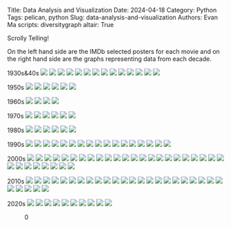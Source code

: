 Title: Data Analysis and Visualization
Date: 2024-04-18
Category: Python
Tags: pelican, python
Slug: data-analysis-and-visualization
Authors: Evan Ma
scripts: diversitygraph
altair: True

Scrolly Telling!

On the left hand side are the IMDb selected posters for each movie and on the right hand side are the graphs representing data from each decade.


<!-- <div id="diversitygraph"></div> -->
<section id="scrolly">
			<article>
				<div class="step" data-step="1">
                    <p>
					1930s&40s
					<img src="{static}/images/snowwhite.png">
					<img src="{static}/images/pinocchio.png">
					<img src="{static}/images/fantasia.png">
					<img src="{static}/images/reluctantdragon.png">
					<img src="{static}/images/dumbo.png">
					<img src="{static}/images/saludosamigos.png">
					<img src="{static}/images/victory_air.png">
					<img src="{static}/images/caballeros.png">
					<img src="{static}/images/makemine.png">
					<img src="{static}/images/songofsouth.png">
					<img src="{static}/images/funandfancy.png">
					<img src="{static}/images/melodytime.png">
					<img src="{static}/images/sodeartomyheart.png">
					<img src="{static}/images/ichaboad.png">
                    </p>
				</div>
				<div class="step" data-step="2">
                <p>
				1950s
					<img src = "{static}/images/cinderella.png">
					<img src="{static}/images/alice.png">
					<img src="{static}/images/peterpan.png">
					<img src="{static}/images/ladytramp.png">
					<img src="{static}/images/sleepingbeauty.png">
					<img src="{static}/images/Story3.png">
                    </p>
				</div>
				<div class="step" data-step="3">
					<p>
					1960s
                    <img src="{static}/images/101dalmations.png">
					<img src="{static}/images/swordstone.png">
					<img src="{static}/images/marypoppins.png">
					<img src="{static}/images/junglebook.png">
                    </p>
				</div>
				<div class="step" data-step="4">
					<p>
					1970s
					<img src="{static}/images/aristocats.png">
					<img src="{static}/images/robinhood.png">
					<img src="{static}/images/bedknobs.png">
					<img src="{static}/images/winniepoohadv.png">
					<img src="{static}/images/rescuers.png">
					<img src="{static}/images/petesdragon.png">
					</p>
				</div>
				<div class="step" data-step="5">
					<p>
					1980s
					<img src="{static}/images/foxhound.png">
					<img src="{static}/images/blackcouldron.png">
					<img src="{static}/images/greatmouse.png">
					<img src="{static}/images/rogerrabbit.png">
					<img src="{static}/images/olivercomp.png">
					<img src="{static}/images/littlemermaid.png">
					</p>
				</div>
				<div class="step" data-step="6">
					<p>
					1990s
					<img src="{static}/images/ducktalesmovie.png">
					<img src="{static}/images/rescuersdown.png">
					<img src="{static}/images/beautybeast.png">
					<img src="{static}/images/Aladin.png">
					<img src="{static}/images/nightmarechrist.png">
					<img src="{static}/images/lionking.png">
					<img src="{static}/images/goofymov.png">
					<img src="{static}/images/pocohontas.png">
					<img src="{static}/images/toystory.png">
					<img src="{static}/images/hunchback.png">
					<img src="{static}/images/hercules.png">
					<img src="{static}/images/mulan2.png">
					<img src="{static}/images/bugslife.png">
					<img src="{static}/images/dougsmov.png">
					<img src="{static}/images/tarzan.png">
					<img src="{static}/images/toys2.png">
					<img src="{static}/images/fantasia2000.png">
					</p>
				</div>
				<div class="step" data-step="7">
					<p>
					2000s
					<img src="{static}/images/tigger.png">
					<img src="{static}/images/Dinosaur.png">
					<img src="{static}/images/emporer.png">
					<img src="{static}/images/Aladin.png">
					<img src="{static}/images/recess.png">
					<img src="{static}/images/atlantis.png">
					<img src="{static}/images/monsters.png">
					<img src="{static}/images/return.png">
					<img src="{static}/images/lilo.png">
					<img src="{static}/images/treasure.png">
					<img src="{static}/images/Jungle.png">
					<img src="{static}/images/piglet.png">
					<img src="{static}/images/Lizzie.png">
					<img src="{static}/images/Nemo.png">
					<img src="{static}/images/BB.png">
					<img src="{static}/images/TeacherPet.png">
					<img src="{static}/images/home.png">
					<img src="{static}/images/Incredibles.png">
					<img src="{static}/images/Heffalump.png">
					<img src="{static}/images/Valient.png">
					<img src="{static}/images/Chicken.png">
					<img src="{static}/images/Wild.png">
					<img src="{static}/images/Cars.png">
					<img src="{static}/images/Robinsons.png">
					<img src="{static}/images/Rata.png">
					<img src="{static}/images/enchanted.png">
					<img src="{static}/images/walle.png">
					<img src="{static}/images/Bolt.png">
					<img src="{static}/images/UP.png">
					<img src="{static}/images/Christmas.png">
					<img src="{static}/images/Frog.png">
					</p>
				</div>
				<div class="step" data-step="8">
					<p>
					2010s
					<img src="{static}/images/Story3.png">
					<img src="{static}/images/Tangled.png">
					<img src="{static}/images/Gnomeo.png">
					<img src="{static}/images/Mars.png">
					<img src="{static}/images/Cars2.png">
					<img src="{static}/images/Winnie.png">
					<img src="{static}/images/Brave.png">
					<img src="{static}/images/Frank.png">
					<img src="{static}/images/Wreck.png">
					<img src="{static}/images/Oz.png">
					<img src="{static}/images/MonstersUni.png">
					<img src="{static}/images/Planes.png">
					<img src="{static}/images/Frozen.png">
					<img src="{static}/images/Planes2.png">
					<img src="{static}/images/Big6.png">
					<img src="{static}/images/strangemagic.png">
					<img src="{static}/images/InsideOut.png">
					<img src="{static}/images/Thegoodine.png">
					<img src="{static}/images/zootopia.png">
					<img src="{static}/images/Dory.png">
					<img src="{static}/images/moana.png">
					<img src="{static}/images/cars3.png">
					<img src="{static}/images/coco.png">
					<img src="{static}/images/Incredibles2.png">
					<img src="{static}/images/ralphinternet.png">
					<img src="{static}/images/Marypoppins.png">
					<img src="{static}/images/toy4.png">
					<img src="{static}/images/frozen2.png">
					</p>
				</div>
				<div class="step" data-step="9">
					<p>
					2020s
					<img src="{static}/images/onward.png">
					<img src="{static}/images/Soul.png">
					<img src="{static}/images/Raya.png">
					<img src="{static}/images/turningred.png">
					<img src="{static}/images/luca.png">
					<img src="{static}/images/Encanto.png">
					<img src="{static}/images/lightyear.png">
					<img src="{static}/images/strangeworld.png">
					<img src="{static}/images/elemental.png">
					<img src="{static}/images/wish.png">
					</p>
				</div>
			</article>
			<figure style="height:500px;top: 242px;">
				<p>0</p>
			</figure>
		</section>